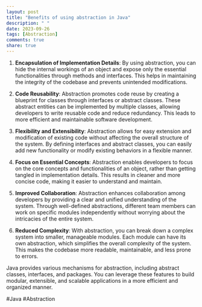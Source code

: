 ```yaml
---
layout: post
title: "Benefits of using abstraction in Java"
description: " "
date: 2023-09-26
tags: [Abstraction]
comments: true
share: true
---
```


1. **Encapsulation of Implementation Details**: By using abstraction, you can hide the internal workings of an object and expose only the essential functionalities through methods and interfaces. This helps in maintaining the integrity of the codebase and prevents unintended modifications.

2. **Code Reusability**: Abstraction promotes code reuse by creating a blueprint for classes through interfaces or abstract classes. These abstract entities can be implemented by multiple classes, allowing developers to write reusable code and reduce redundancy. This leads to more efficient and maintainable software development.

3. **Flexibility and Extensibility**: Abstraction allows for easy extension and modification of existing code without affecting the overall structure of the system. By defining interfaces and abstract classes, you can easily add new functionality or modify existing behaviors in a flexible manner.

4. **Focus on Essential Concepts**: Abstraction enables developers to focus on the core concepts and functionalities of an object, rather than getting tangled in implementation details. This results in cleaner and more concise code, making it easier to understand and maintain.

5. **Improved Collaboration**: Abstraction enhances collaboration among developers by providing a clear and unified understanding of the system. Through well-defined abstractions, different team members can work on specific modules independently without worrying about the intricacies of the entire system.

6. **Reduced Complexity**: With abstraction, you can break down a complex system into smaller, manageable modules. Each module can have its own abstraction, which simplifies the overall complexity of the system. This makes the codebase more readable, maintainable, and less prone to errors.

Java provides various mechanisms for abstraction, including abstract classes, interfaces, and packages. You can leverage these features to build modular, extensible, and scalable applications in a more efficient and organized manner.

#Java #Abstraction